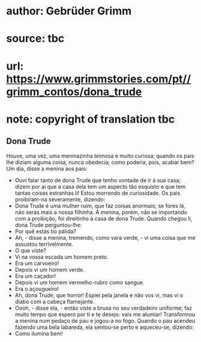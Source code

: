 # author: Gebrüder Grimm
# source: tbc
# url: https://www.grimmstories.com/pt//grimm_contos/dona_trude
# note: copyright of translation tbc

## Dona Trude 

Houve, uma vez, uma meninazinha teimosa e muito curiosa; quando os pais
lhe diziam alguma coisa, nunca obedecia; como poderia, pois, acabar
bem?
Um dia, disse a menina aos pais:
- Ouvi falar tanto de dona Trude que tenho vontade de ir à sua casa;
dizem por ai que a casa dela tem um aspecto tão esquisto e que tem
tantas coisas estranhas li! Estou morrendo de curiosidade.
Os pais proibiram-na severamente, dizendo:
- Dona Trude é uma mulher ruim, que faz coisas anormais; se fores lá,
não serás mais a nossa filhinha.
A menina, porém, não se importando com a proibição, foi direitinho à
casa de dona Trude. Quando chegou li, dona Trude perguntou-lhe:
- Por quê estás tio pálida?
- Ah, - disse a menina, tremendo, como vara verde, - vi uma coisa que me
assustou terrivelmente.
- O que viste?
- Vi na vossa escada um homem preto.
- Era um carvoeiro!
- Depois vi um homem verde.
- Era um caçador!
- Depois vi um homem vermelho-rubro como sangue.
- Era o açougueiro!
- Ah, dona Trude, que horror! Espiei pela janela e não vos vi, mas vi o
diabo com a cabeça flamejante.
- Oooh, - disse ela, - então viste a bruxa no seu verdadeiro uniforme;
faz muito tempo que espero por ti e te desejo: vais me alumiar!
Transformou a menina num pedaço de pau e jogou-a no fogo. Quando o pau
acendeu fazendo uma bela labareda, ela sentou-se perto e aqueceu-se,
dizendo:
- Como ilumina bem!

